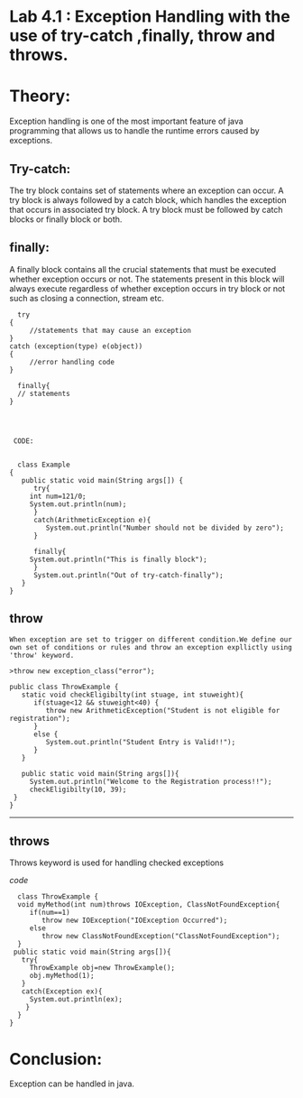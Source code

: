 
# Lab 4.1 : Exception Handling with the use of try-catch ,finally, throw and throws.

# Theory:

   Exception handling is one of the most important feature of java programming that allows us to handle the runtime errors caused by exceptions.

   ## Try-catch:
   The try block contains set of statements where an exception can occur. A try block is always followed by a catch block, which handles the exception that occurs in associated try block. A try block must be followed by catch blocks or finally block or both.

   ## finally:

   A finally block contains all the crucial statements that must be executed whether exception occurs or not. The statements present in this block will always execute regardless of whether exception occurs in try block or not such as closing a connection, stream etc. 


```
  try
{
     //statements that may cause an exception
}
catch (exception(type) e(object))‏
{
     //error handling code
}
 
  finally{
  // statements
}




 CODE:


  class Example
{
   public static void main(String args[]) {
      try{  
	 int num=121/0;  
	 System.out.println(num);  
      }  
      catch(ArithmeticException e){
         System.out.println("Number should not be divided by zero");
      }  
      
      finally{
	 System.out.println("This is finally block");
      }  
      System.out.println("Out of try-catch-finally");  
   }   
}

  ```




 ## throw 

    When exception are set to trigger on different condition.We define our own set of conditions or rules and throw an exception expllictly using 'throw' keyword. 

    >throw new exception_class("error");





```
public class ThrowExample {
   static void checkEligibilty(int stuage, int stuweight){ 
      if(stuage<12 && stuweight<40) {
         throw new ArithmeticException("Student is not eligible for registration"); 
      }
      else {
         System.out.println("Student Entry is Valid!!"); 
      }
   } 

   public static void main(String args[]){ 
     System.out.println("Welcome to the Registration process!!");
     checkEligibilty(10, 39); 
 } 
}
```

---

 ## throws

  Throws keyword is used for handling checked exceptions 

  _code_

```
  class ThrowExample { 
  void myMethod(int num)throws IOException, ClassNotFoundException{ 
     if(num==1)
        throw new IOException("IOException Occurred");
     else
        throw new ClassNotFoundException("ClassNotFoundException");
  } 
 public static void main(String args[]){ 
   try{ 
     ThrowExample obj=new ThrowExample(); 
     obj.myMethod(1); 
   }
   catch(Exception ex){
     System.out.println(ex);
    } 
  }
}

```

# Conclusion:

 Exception can be handled in java.
